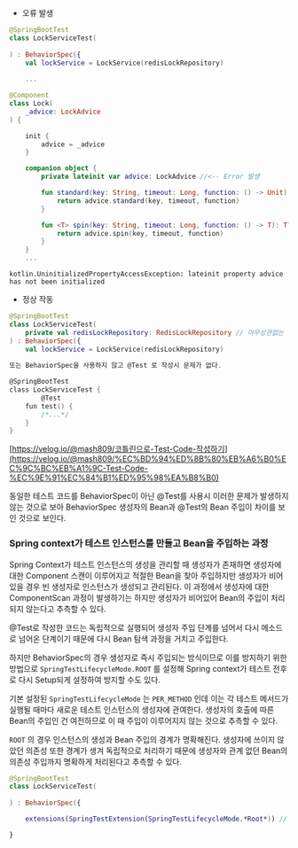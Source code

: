 - 오류 발생

```kotlin
@SpringBootTest
class LockServiceTest(
    
) : BehaviorSpec({
    val lockService = LockService(redisLockRepository)
    
    ...
```

```kotlin
@Component
class Lock(
    _advice: LockAdvice
) {

    init {
        advice = _advice
    }

    companion object {
        private lateinit var advice: LockAdvice //<-- Error 발생

        fun standard(key: String, timeout: Long, function: () -> Unit): Boolean {
            return advice.standard(key, timeout, function)
        }

        fun <T> spin(key: String, timeout: Long, function: () -> T): T? {
            return advice.spin(key, timeout, function)
        }
    }
    ...
```

`kotlin.UninitializedPropertyAccessException: lateinit property advice has not been initialized`

- 정상 작동

```kotlin
@SpringBootTest
class LockServiceTest(
    private val redisLockRepository: RedisLockRepository // 아무상관없는 객체가 있어도 동작
) : BehaviorSpec({
    val lockService = LockService(redisLockRepository)
      
또는 BehaviorSpec을 사용하지 않고 @Test 로 작성시 문제가 없다.

@SpringBootTest
class LockServiceTest {
		@Test
    fun test() {
        /*...*/    
    }
}
```

[https://velog.io/@mash809/코틀린으로-Test-Code-작성하기](https://velog.io/@mash809/%EC%BD%94%ED%8B%80%EB%A6%B0%EC%9C%BC%EB%A1%9C-Test-Code-%EC%9E%91%EC%84%B1%ED%95%98%EA%B8%B0)

동일한 테스트 코드를 BehaviorSpec이 아닌 @Test를 사용시 이러한 문제가 발생하지 않는 것으로 보아 BehaviorSpec 생성자의 Bean과 @Test의 Bean 주입이 차이를 보인 것으로 보인다.

### Spring context가 테스트 인스턴스를 만들고 Bean을 주입하는 과정

Spring Context가 테스트 인스턴스의 생성을 관리할 때 생성자가 존재하면 생성자에 대한 Component 스캔이 이루어지고 적절한 Bean을 찾아 주입하지만 생성자가 비어있을 경우 빈 생성자로 인스턴스가 생성되고 관리된다. 이 과정에서 생성자에 대한 ComponentScan 과정이 발생하기는 하지만 생성자가 비어있어 Bean의 주입이 처리되지 않는다고 추측할 수 있다.

@Test로 작성한 코드는 독립적으로 실행되어 생성자 주입 단계를 넘어서 다시 메소드로 넘어온 단계이기 때문에 다시 Bean 탐색 과정을 거치고 주입한다.

하지만 BehaviorSpec의 경우 생성자로 즉시 주입되는 방식이므로 이를 방지하기 위한 방법으로 `SpringTestLifecycleMode.ROOT` 를 설정해 Spring context가 테스트 전후로 다시 Setup되게 설정하여 방지할 수도 있다.

기본 설정된 `SpringTestLifecycleMode` 는 `PER_METHOD` 인데 이는 각 테스트 메서드가 실행될 때마다 새로운 테스트 인스턴스의 생성자에 관여한다. 생성자의 호출에 따른 Bean의 주입인 건 여전하므로 이 때 주입이 이루어지지 않는 것으로 추측할 수 있다.

`ROOT` 의 경우 인스턴스의 생성과 Bean 주입의 경계가 명확해진다. 생성자에 쓰이지 않았던 의존성 또한 경계가 생겨 독립적으로 처리하기 때문에 생성자와 관계 없던 Bean의 의존성 주입까지 명확하게 처리된다고 추측할 수 있다.

```kotlin
@SpringBootTest
class LockServiceTest(
   
) : BehaviorSpec({

    extensions(SpringTestExtension(SpringTestLifecycleMode.*Root*)) // <- 이거

}
```
